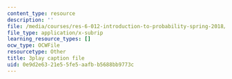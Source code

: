 ```yaml
---
content_type: resource
description: ''
file: /media/courses/res-6-012-introduction-to-probability-spring-2018/0e9d2e6321e55fe5aafbb5688bb9773c_8Zq9TKaCV-A.vtt
file_type: application/x-subrip
learning_resource_types: []
ocw_type: OCWFile
resourcetype: Other
title: 3play caption file
uid: 0e9d2e63-21e5-5fe5-aafb-b5688bb9773c
---
```

